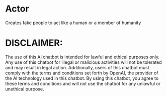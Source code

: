 # Actor
Creates fake people to act like a human or a member of humanity

# DISCLAIMER:

The use of this AI chatbot is intended for lawful and ethical purposes only. Any use of this chatbot for illegal or malicious activities will not be tolerated and may result in legal action. Additionally, users of this chatbot must comply with the terms and conditions set forth by OpenAI, the provider of the AI technology used in this chatbot. By using this chatbot, you agree to these terms and conditions and will not use the chatbot for any unlawful or unethical purpose.
